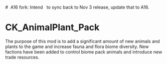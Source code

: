 #  A16 fork:
Intend   to sync back to Nov 3 release, update that to A16.

# CK_AnimalPlant_Pack
The purpose of this mod is to add a significant amount of new animals and plants to the game and increase fauna and flora biome diversity. New factions have been added to control biome pack animals and introduce new trade resources.

